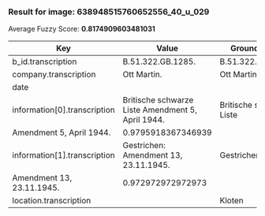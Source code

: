 ### Result for image: 638948515760652556_40_u_029
Average Fuzzy Score: **0.8174909603481031**
<small>

| Key | Value | Ground Truth | Score |
| --- | --- | --- | --- |
| b_id.transcription | B.51.322.GB.1285. | B.51.322.GB.1285. | 1.0 |
| company.transcription | Ott Martin. | Ott Martin | 0.9523809523809522 |
| date |  |  | 1.0 |
| information[0].transcription | Britische schwarze Liste Amendment 5, April 1944. | Britische schwarze Liste
Amendment 5, April 1944. | 0.9795918367346939 |
| information[1].transcription | Gestrichen: Amendment 13, 23.11.1945. | Gestrichen:
Amendment 13, 23.11.1945. | 0.972972972972973 |
| location.transcription |  | Kloten | 0.0 |

</small>
